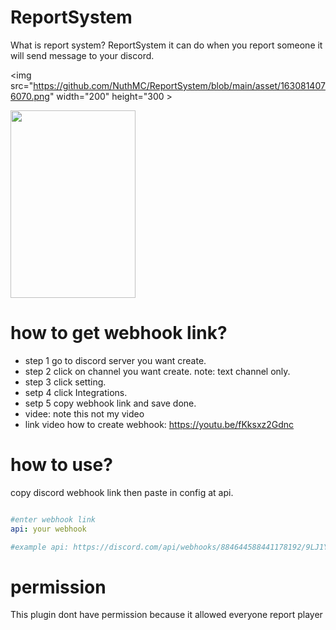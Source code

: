 # ReportSystem
  What is report system?
  ReportSystem it can do when you report someone it will send message to your discord.

  <img src="https://github.com/NuthMC/ReportSystem/blob/main/asset/1630814076070.png" width="200" height="300 >

  <img src="https://github.com/NuthMC/ReportSystem/blob/main/asset/dc.png" width="200" height="300" >

# how to get webhook link?
 - step 1 go to discord server you want create.
 - step 2 click on channel you want create.  note: text channel only.
 - step 3 click setting.
 - setp 4 click Integrations.
 - setp 5 copy webhook link and save done.
 - videe: note this not my video
 - link video how to create webhook: https://youtu.be/fKksxz2Gdnc
# how to use?

copy discord webhook link then paste in config at api.
``` yaml

#enter webhook link
api: your webhook

#example api: https://discord.com/api/webhooks/884644588441178192/9LJ1Y6GfEMSOlxYY3uvDg1axFYMIN6zF06uprz5iT18sErjnN_6-qS6ChSa5rtERR5KP
```



# permission
  This plugin dont have permission because it allowed everyone report player
